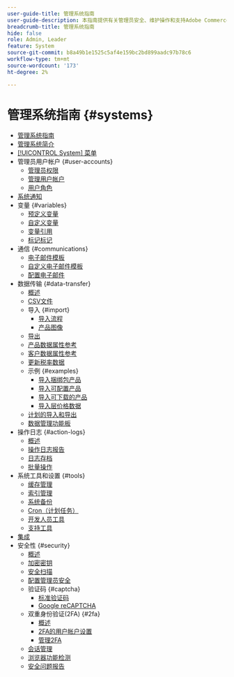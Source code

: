 ```yaml
---
user-guide-title: 管理系统指南
user-guide-description: 本指南提供有关管理员安全、维护操作和支持Adobe Commerce存储内组织功能的系统范围资源的详细信息。
breadcrumb-title: 管理系统指南
hide: false
role: Admin, Leader
feature: System
source-git-commit: b8a49b1e1525c5af4e159bc2bd899aadc97b78c6
workflow-type: tm+mt
source-wordcount: '173'
ht-degree: 2%

---
```



# 管理系统指南 {#systems}

- [管理系统指南](guide-overview.md)
- [管理系统简介](introduction.md)
- [[!UICONTROL System] 菜单](system-menu.md)
- 管理员用户帐户 {#user-accounts}
   - [管理员权限](permissions.md)
   - [管理用户帐户](permissions-users-all.md)
   - [用户角色](permissions-user-roles.md)
- [系统通知](notifications.md)
- 变量 {#variables}
   - [预定义变量](variables-predefined.md)
   - [自定义变量](variables-custom.md)
   - [变量引用](variables-reference.md)
   - [标记标记](markup-tags.md)
- 通信 {#communications}
   - [电子邮件模板](email-templates.md)
   - [自定义电子邮件模板](email-template-custom.md)
   - [配置电子邮件](email-communications.md)
- 数据传输 {#data-transfer}
   - [概述](data-transfer.md)
   - [CSV文件](data-csv.md)
   - 导入 {#import}
      - [导入流程](data-import.md)
      - [产品图像](data-import-product-images.md)
   - [导出](data-export.md)
   - [产品数据属性参考](data-attributes-product.md)
   - [客户数据属性参考](data-attributes-customer.md)
   - [更新税率数据](data-transfer-tax-rates.md)
   - 示例 {#examples}
      - [导入捆绑包产品](data-transfer-bundle-products.md)
      - [导入可配置产品](data-transfer-configurable-products.md)
      - [导入可下载的产品](data-transfer-downloadable-products.md)
      - [导入层价格数据](data-import-price-tier.md)
   - [计划的导入和导出](data-scheduled-import-export.md)
   - [数据管理功能板](data-dashboard.md)
- 操作日志 {#action-logs}
   - [概述](action-log.md)
   - [操作日志报告](action-log-report.md)
   - [日志存档](action-log-archive.md)
   - [批量操作](action-log-bulk-actions.md)
- 系统工具和设置 {#tools}
   - [缓存管理](cache-management.md)
   - [索引管理](index-management.md)
   - [系统备份](backups.md)
   - [Cron（计划任务）](cron.md)
   - [开发人员工具](developer-tools.md)
   - [支持工具](support.md)
- [集成](integrations.md)
- 安全性 {#security}
   - [概述](security.md)
   - [加密密钥](encryption-key.md)
   - [安全扫描](security-scan.md)
   - [配置管理员安全](security-admin.md)
   - 验证码 {#captcha}
      - [标准验证码](security-captcha.md)
      - [Google reCAPTCHA](security-google-recaptcha.md)
   - 双重身份验证(2FA) {#2fa}
      - [概述](security-two-factor-authentication.md)
      - [2FA的用户帐户设置](security-two-factor-authentication-use.md)
      - [管理2FA](security-two-factor-authentication-manage.md)
   - [会话管理](security-session-management.md)
   - [浏览器功能检测](security-browser-capabilities-detection.md)
   - [安全问题报告](security-issue-reporting.md)

